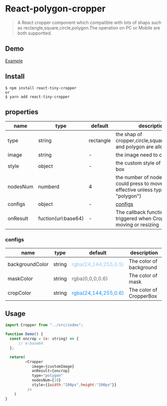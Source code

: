 # React-polygon-cropper

> A React cropper component which compatible with lots of shaps such as rectangle,square,circle,polygon.The operation on PC or Mobile are both supportted.

## Demo

[Example](https://stackblitz.com/edit/react-ts-cdfjzd)

## Install

```
$ npm install react-tiny-cropper
or
$ yarn add react-tiny-cropper
```

## properties

| name     | type                | default   | description                                                                                |
| -------- | ------------------- | --------- | ------------------------------------------------------------------------------------------ |
| type     | string              | rectangle | the shap of cropper,circle,square,rectangle and polygon are allowed                        |
| image    | string              | -         | the image need to crop                                                                     |
| style    | object              | -         | the custom style of cropper box                                                            |
| nodesNum | numberd             | 4         | the number of nodes which could press to move(it's not effective unless type is "polygon") |
| configs  | object              | -         | [configs](#configs)                                                                        |
| onResult | fuction(url:base64) | -         | The callback function that is triggered when CropperBox is moving or resizing              |

### configs

| name            | type   | default                                                        | description             |
| --------------- | ------ | -------------------------------------------------------------- | ----------------------- |
| backgroundColor | string | <a style="color:rgba(24,144,255,0.5)">rgba(24,144,255,0.5)</a> | The color of background |
| maskColor       | string | <a style="color:rgba(0,0,0,0.6)">rgba(0,0,0,0.6)</a>           | The color of mask       |
| cropColor       | string | <a style="color:rgba(24,144,255,1)">rgba(24,144,255,0.6)</a> | The color of CropperBox |

## Usage

```javascript
import Cropper from "../src/index";

function Demo() {
  const oncrop = (e: string) => {
      // e:base64
  };

  return(
         <Cropper
            image={customImage}
            onResult={oncrop}
            type="polygon"
            nodesNum={10}
            style={{width:"200px",height:"200px"}}
          />
    )
}
```
